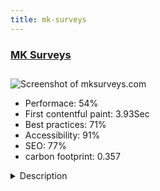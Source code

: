 ```yaml
---
title: mk-surveys
---
```


<div style="height: 3rem">
  <a href="https://www.mksurveys.com/"><h3>MK Surveys</h3></a>
</div>
<img loading="lazy" src="/images/thumbs/mksurveys.com.jpg" alt="Screenshot of mksurveys.com" />
<ul>
  <li>Performace: 54%</li>
  <li>
    First contentful paint:
    3.93Sec
  </li>
  <li>Best practices: 71%</li>
  <li>Accessibility: 91%</li>
  <li>SEO: 77%</li>
  <li>carbon footprint: 0.357</li>
</ul>
<details>
  <summary>Description</summary>
  <p>MK Surveys are a Land, Building & Utility Surveying Company based in the UK but also undertaking survey works world wide. The purpose of the site is to showcase our companies services and let our clients know what we can offer.Website was built in joomla 3 (and updated regularly to the latest version). 
Fully responsive for computer and phones. Template based on Protostar.
Our previous website was based on Joomla 1.5 and had not been upgraded by our website hosts at all, with only minor updates by myself to the content. We chose to take full control of the site when Joomla 3.x came out and created the full site from scratch as a modern site to work on all devices.</p>
</details>

